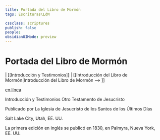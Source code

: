 ```yaml
---
title: Portada del Libro de Mormón
tags: Escrituras\LdM

cssclass: scriptures
publish: false
people:
obsidianUIMode: preview
---
```


# Portada del Libro de Mormón
| [[Introducción y Testimonios]] | [[Introducción del Libro de Mormón|Introducción del Libro de Mormón --> ]]

[en línea](https://www.churchofjesuschrist.org/study/scriptures/bofm/title-page?lang=spa)

Introducción y Testimonios
Otro Testamento de Jesucristo

Publicado por La Iglesia de Jesucristo de los Santos de los Últimos Días

Salt Lake City, Utah, EE. UU.

La primera edición en inglés se publicó en 1830, en Palmyra, Nueva York, EE. UU.



